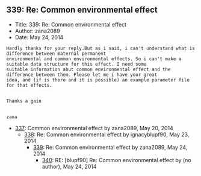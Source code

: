 ## 339: Re: Common environmental effect

- Title: 339: Re: Common environmental effect
- Author: zana2089
- Date: May 24, 2014
```
Hardly thanks for your reply.But as i said, i can't understand what is difference between maternal permanent
environmental and common environmental effects. So i can't make a suitable data structure for this effect. I need some
suitable information abut common environmental effect and the difference between them. Please let me i have your great
idea, and (if is there and it is possible) an example parameter file for that effects.


Thanks a gain


zana
```

- [337](0337.md): Common environmental effect by zana2089, May 20, 2014
    - [338](0338.md): Re: Common environmental effect by ignacyblupf90, May 23, 2014
        - [339](0339.md): Re: Common environmental effect by zana2089, May 24, 2014
            - [340](0340.md): RE: [blupf90] Re: Common environmental effect by (no author), May 24, 2014
